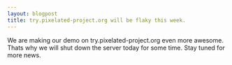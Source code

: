 ```yaml
---
layout: blogpost
title: try.pixelated-project.org will be flaky this week.
--- 
```


We are making our demo on try.pixelated-project.org even more awesome.
Thats why we will shut down the server today for some time.
Stay tuned for more news.
